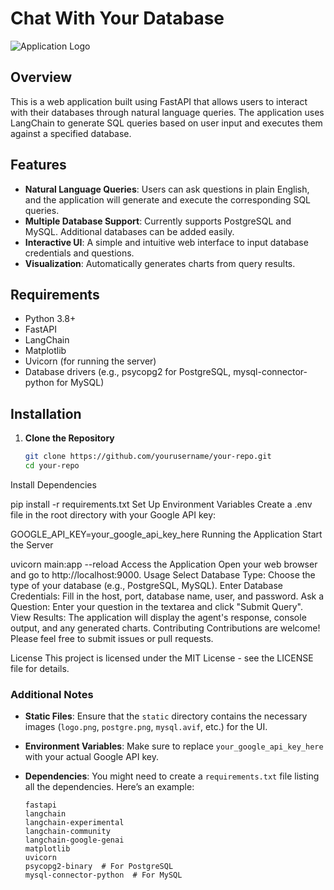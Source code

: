 # Chat With Your Database

![Application Logo](https://github.com/MagicDash91/ML-Engineering-Project/raw/main/static/chat.png)

## Overview

This is a web application built using FastAPI that allows users to interact with their databases through natural language queries. The application uses LangChain to generate SQL queries based on user input and executes them against a specified database.

## Features

- **Natural Language Queries**: Users can ask questions in plain English, and the application will generate and execute the corresponding SQL queries.
- **Multiple Database Support**: Currently supports PostgreSQL and MySQL. Additional databases can be added easily.
- **Interactive UI**: A simple and intuitive web interface to input database credentials and questions.
- **Visualization**: Automatically generates charts from query results.

## Requirements

- Python 3.8+
- FastAPI
- LangChain
- Matplotlib
- Uvicorn (for running the server)
- Database drivers (e.g., psycopg2 for PostgreSQL, mysql-connector-python for MySQL)

## Installation

1. **Clone the Repository**

   ```bash
   git clone https://github.com/yourusername/your-repo.git
   cd your-repo
Install Dependencies

pip install -r requirements.txt
Set Up Environment Variables Create a .env file in the root directory with your Google API key:

GOOGLE_API_KEY=your_google_api_key_here
Running the Application
Start the Server

uvicorn main:app --reload
Access the Application Open your web browser and go to http://localhost:9000.
Usage
Select Database Type: Choose the type of your database (e.g., PostgreSQL, MySQL).
Enter Database Credentials: Fill in the host, port, database name, user, and password.
Ask a Question: Enter your question in the textarea and click "Submit Query".
View Results: The application will display the agent's response, console output, and any generated charts.
Contributing
Contributions are welcome! Please feel free to submit issues or pull requests.

License
This project is licensed under the MIT License - see the LICENSE file for details.



### Additional Notes

- **Static Files**: Ensure that the `static` directory contains the necessary images (`logo.png`, `postgre.png`, `mysql.avif`, etc.) for the UI.
- **Environment Variables**: Make sure to replace `your_google_api_key_here` with your actual Google API key.
- **Dependencies**: You might need to create a `requirements.txt` file listing all the dependencies. Here’s an example:

  ```plaintext
  fastapi
  langchain
  langchain-experimental
  langchain-community
  langchain-google-genai
  matplotlib
  uvicorn
  psycopg2-binary  # For PostgreSQL
  mysql-connector-python  # For MySQL
